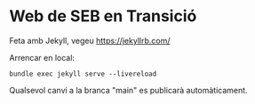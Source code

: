 # Web de SEB en Transició

Feta amb Jekyll, vegeu https://jekyllrb.com/

Arrencar en local:

    bundle exec jekyll serve --livereload

Qualsevol canvi a la branca "main" es publicarà automàticament.

